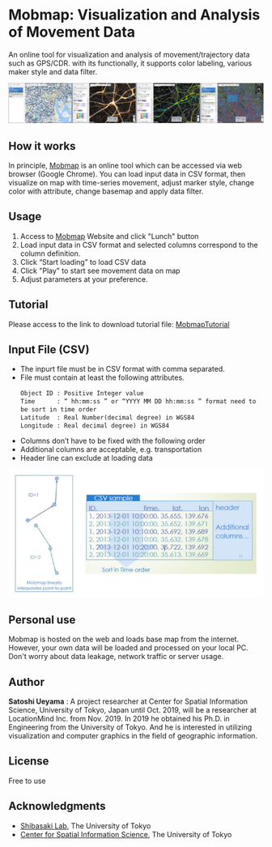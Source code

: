 # Mobmap: Visualization and Analysis of Movement Data
An online tool for visualization and analysis of movement/trajectory data such as GPS/CDR. with its functionally, it supports color labeling, various maker style and data filter.  

![Screenshot](docs/mobmap.JPG)


## How it works
In principle,  [Mobmap](https://shiba.iis.u-tokyo.ac.jp/member/ueyama/mm/) is an online tool which can be accessed via web browser (Google Chrome). You can load input data in CSV format, then visualize on map with time-series movement, adjust marker style, change color with attribute, change basemap and apply data filter. 



## Usage

1. Access to [Mobmap](https://shiba.iis.u-tokyo.ac.jp/member/ueyama/mm/) Website and click "Lunch" button
2. Load input data in CSV format and selected columns correspond to the column definition.
3. Click “Start loading” to load CSV data
4. Click "Play" to start see movement data on map
5. Adjust parameters at your preference.


## Tutorial

Please access to the link to download tutorial file: [MobmapTutorial](MobmapTutorial.pdf)


## Input File (CSV)

* The inpurt file must be in CSV format with comma separated.
* File must contain at least the following attributes.
    ```
    Object ID : Positive Integer value
    Time      : “ hh:mm:ss ” or “YYYY MM DD hh:mm:ss ” format need to be sort in time order
    Latitude  : Real Number(decimal degree) in WGS84
    Longitude : Real decimal degree) in WGS84
    ```
* Columns don’t have to be fixed with the following order
* Additional columns are acceptable, e.g. transportation
* Header line can exclude at loading data

![Screenshot](docs/csvformat.JPG)

## Personal use

Mobmap is hosted on the web and loads base map from the internet. However, your own data will be loaded and processed on your local PC. Don't worry about data leakage, network traffic or server usage.

## Author
**Satoshi Ueyama** :  A project researcher at Center for Spatial Information Science, University of Tokyo, Japan until Oct. 2019, will be a researcher at LocationMind Inc. from Nov. 2019.
In 2019 he obtained his Ph.D. in Engineering from the University of Tokyo. And he is interested in utilizing visualization and computer graphics in the field of geographic information.


## License

Free to use

## Acknowledgments

* [Shibasaki Lab](https://shiba.iis.u-tokyo.ac.jp), The University of Tokyo
* [Center for Spatial Information Science](http://www.csis.u-tokyo.ac.jp/en/), The University of Tokyo

